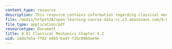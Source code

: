 ```yaml
---
content_type: resource
description: This resource contains information regarding classical mechanics.
file: /media/https%3A/open-learning-course-data-rc.s3.amazonaws.com/8-01sc-classical-mechanics-fall-2016/1ddafe5aff82e4b5ba4ff2bc0865ee9e_MIT8_01F16_chapter4.2.pdf
file_type: application/pdf
resourcetype: Document
title: 8.01 Classical Mechanics Chapter 4.2
uid: 1ddafe5a-ff82-e4b5-ba4f-f2bc0865ee9e
---
```

